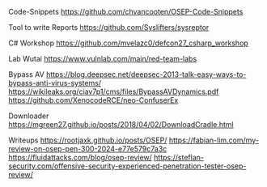 
Code-Snippets
https://github.com/chvancooten/OSEP-Code-Snippets

Tool to write Reports
https://github.com/Syslifters/sysreptor

C# Workshop
https://github.com/mvelazc0/defcon27_csharp_workshop

Lab Wutai
https://www.vulnlab.com/main/red-team-labs

Bypass AV
https://blog.deepsec.net/deepsec-2013-talk-easy-ways-to-bypass-anti-virus-systems/
https://wikileaks.org/ciav7p1/cms/files/BypassAVDynamics.pdf
https://github.com/XenocodeRCE/neo-ConfuserEx

Downloader
https://mgreen27.github.io/posts/2018/04/02/DownloadCradle.html

Writeups
https://rootjaxk.github.io/posts/OSEP/
https://fabian-lim.com/my-review-on-osep-pen-300-2024-e77e579c7a3c
https://fluidattacks.com/blog/osep-review/
https://steflan-security.com/offensive-security-experienced-penetration-tester-osep-review/

